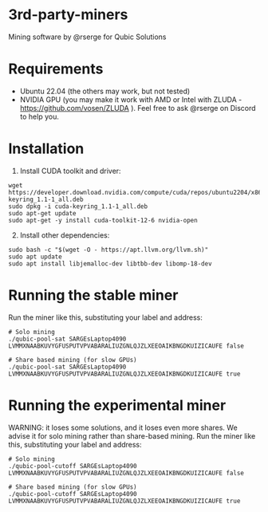 # 3rd-party-miners
Mining software by @rserge for Qubic Solutions

# Requirements
- Ubuntu 22.04 (the others may work, but not tested)
- NVIDIA GPU (you may make it work with AMD or Intel with ZLUDA - https://github.com/vosen/ZLUDA ). Feel free to ask @rserge on Discord to help you.

# Installation
1) Install CUDA toolkit and driver:
```
wget https://developer.download.nvidia.com/compute/cuda/repos/ubuntu2204/x86_64/cuda-keyring_1.1-1_all.deb
sudo dpkg -i cuda-keyring_1.1-1_all.deb
sudo apt-get update
sudo apt-get -y install cuda-toolkit-12-6 nvidia-open
```
2) Install other dependencies:
```
sudo bash -c "$(wget -O - https://apt.llvm.org/llvm.sh)"
sudo apt update
sudo apt install libjemalloc-dev libtbb-dev libomp-18-dev
```

# Running the stable miner
Run the miner like this, substituting your label and address:
```
# Solo mining
./qubic-pool-sat SARGEsLaptop4090 LVMMXNAABKUVYGFUSPUTVPVABARALIUZGNLQJZLXEEOAIKBNGDKUIZICAUFE false

# Share based mining (for slow GPUs)
./qubic-pool-sat SARGEsLaptop4090 LVMMXNAABKUVYGFUSPUTVPVABARALIUZGNLQJZLXEEOAIKBNGDKUIZICAUFE true
```

# Running the experimental miner
WARNING: it loses some solutions, and it loses even more shares. We advise it for solo mining rather than share-based mining.
Run the miner like this, substituting your label and address:
```
# Solo mining
./qubic-pool-cutoff SARGEsLaptop4090 LVMMXNAABKUVYGFUSPUTVPVABARALIUZGNLQJZLXEEOAIKBNGDKUIZICAUFE false

# Share based mining (for slow GPUs)
./qubic-pool-cutoff SARGEsLaptop4090 LVMMXNAABKUVYGFUSPUTVPVABARALIUZGNLQJZLXEEOAIKBNGDKUIZICAUFE true
```
